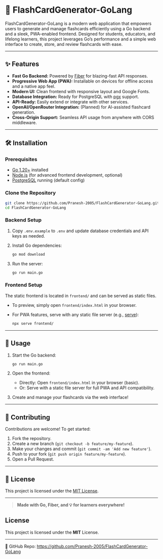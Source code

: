 # 🚀 FlashCardGenerator-GoLang

FlashCardGenerator-GoLang is a modern web application that empowers users to generate and manage flashcards efficiently using a Go backend and a sleek, PWA-enabled frontend. Designed for students, educators, and lifelong learners, this project leverages Go’s performance and a simple web interface to create, store, and review flashcards with ease.

---

## ✨ Features

- **Fast Go Backend:** Powered by [Fiber](https://gofiber.io/) for blazing-fast API responses.
- **Progressive Web App (PWA):** Installable on devices for offline access and a native app feel.
- **Modern UI:** Clean frontend with responsive layout and Google Fonts.
- **Database Integration:** Ready for PostgreSQL with [pgx](https://github.com/jackc/pgx) support.
- **API-Ready:** Easily extend or integrate with other services.
- **OpenAI/OpenRouter Integration:** (Planned) for AI-assisted flashcard generation.
- **Cross-Origin Support:** Seamless API usage from anywhere with CORS middleware.

---

## 🛠 Installation

### Prerequisites

- [Go 1.20+](https://go.dev/dl/) installed
- [Node.js](https://nodejs.org/) (for advanced frontend development, optional)
- [PostgreSQL](https://www.postgresql.org/) running (default config)

### Clone the Repository

```bash
git clone https://github.com/Pranesh-2005/FlashCardGenerator-GoLang.git
cd FlashCardGenerator-GoLang
```

### Backend Setup

1. Copy `.env.example` to `.env` and update database credentials and API keys as needed.
2. Install Go dependencies:

   ```bash
   go mod download
   ```

3. Run the server:

   ```bash
   go run main.go
   ```

### Frontend Setup

The static frontend is located in `frontend/` and can be served as static files.

- To preview, simply open `frontend/index.html` in your browser.
- For PWA features, serve with any static file server (e.g., [serve](https://www.npmjs.com/package/serve)):

  ```bash
  npx serve frontend/
  ```

---

## 🚦 Usage

1. Start the Go backend:

   ```bash
   go run main.go
   ```

2. Open the frontend:

   - Directly: Open `frontend/index.html` in your browser (basic).
   - Or: Serve with a static file server for full PWA and API compatibility.

3. Create and manage your flashcards via the web interface!

---

## 🤝 Contributing

Contributions are welcome! To get started:

1. Fork the repository.
2. Create a new branch (`git checkout -b feature/my-feature`).
3. Make your changes and commit (`git commit -am 'Add new feature'`).
4. Push to your fork (`git push origin feature/my-feature`).
5. Open a Pull Request.

---

## 📄 License

This project is licensed under the [MIT License](LICENSE).

---

> **Made with Go, Fiber, and 💡 for learners everywhere!**


## License
This project is licensed under the **MIT** License.

---
🔗 GitHub Repo: https://github.com/Pranesh-2005/FlashCardGenerator-GoLang